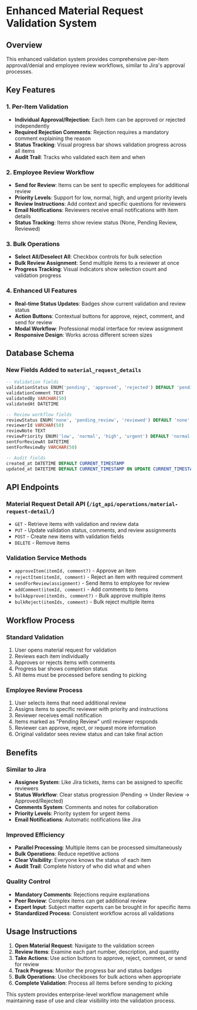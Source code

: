 # Enhanced Material Request Validation System

## Overview
This enhanced validation system provides comprehensive per-item approval/denial and employee review workflows, similar to Jira's approval processes.

## Key Features

### 1. Per-Item Validation
- **Individual Approval/Rejection**: Each item can be approved or rejected independently
- **Required Rejection Comments**: Rejection requires a mandatory comment explaining the reason
- **Status Tracking**: Visual progress bar shows validation progress across all items
- **Audit Trail**: Tracks who validated each item and when

### 2. Employee Review Workflow
- **Send for Review**: Items can be sent to specific employees for additional review
- **Priority Levels**: Support for low, normal, high, and urgent priority levels
- **Review Instructions**: Add context and specific questions for reviewers
- **Email Notifications**: Reviewers receive email notifications with item details
- **Status Tracking**: Items show review status (None, Pending Review, Reviewed)

### 3. Bulk Operations
- **Select All/Deselect All**: Checkbox controls for bulk selection
- **Bulk Review Assignment**: Send multiple items to a reviewer at once
- **Progress Tracking**: Visual indicators show selection count and validation progress

### 4. Enhanced UI Features
- **Real-time Status Updates**: Badges show current validation and review status
- **Action Buttons**: Contextual buttons for approve, reject, comment, and send for review
- **Modal Workflow**: Professional modal interface for review assignment
- **Responsive Design**: Works across different screen sizes

## Database Schema

### New Fields Added to `material_request_details`
```sql
-- Validation fields
validationStatus ENUM('pending', 'approved', 'rejected') DEFAULT 'pending'
validationComment TEXT
validatedBy VARCHAR(50)
validatedAt DATETIME

-- Review workflow fields  
reviewStatus ENUM('none', 'pending_review', 'reviewed') DEFAULT 'none'
reviewerId VARCHAR(50)
reviewNote TEXT
reviewPriority ENUM('low', 'normal', 'high', 'urgent') DEFAULT 'normal'
sentForReviewAt DATETIME
sentForReviewBy VARCHAR(50)

-- Audit fields
created_at DATETIME DEFAULT CURRENT_TIMESTAMP
updated_at DATETIME DEFAULT CURRENT_TIMESTAMP ON UPDATE CURRENT_TIMESTAMP
```

## API Endpoints

### Material Request Detail API (`/igt_api/operations/material-request-detail/`)
- `GET` - Retrieve items with validation and review data
- `PUT` - Update validation status, comments, and review assignments
- `POST` - Create new items with validation fields
- `DELETE` - Remove items

### Validation Service Methods
- `approveItem(itemId, comment?)` - Approve an item
- `rejectItem(itemId, comment)` - Reject an item with required comment
- `sendForReview(assignment)` - Send items to employee for review
- `addComment(itemId, comment)` - Add comments to items
- `bulkApprove(itemIds, comment?)` - Bulk approve multiple items
- `bulkReject(itemIds, comment)` - Bulk reject multiple items

## Workflow Process

### Standard Validation
1. User opens material request for validation
2. Reviews each item individually
3. Approves or rejects items with comments
4. Progress bar shows completion status
5. All items must be processed before sending to picking

### Employee Review Process
1. User selects items that need additional review
2. Assigns items to specific reviewer with priority and instructions
3. Reviewer receives email notification
4. Items marked as "Pending Review" until reviewer responds
5. Reviewer can approve, reject, or request more information
6. Original validator sees review status and can take final action

## Benefits

### Similar to Jira
- **Assignee System**: Like Jira tickets, items can be assigned to specific reviewers
- **Status Workflow**: Clear status progression (Pending → Under Review → Approved/Rejected)
- **Comments System**: Comments and notes for collaboration
- **Priority Levels**: Priority system for urgent items
- **Email Notifications**: Automatic notifications like Jira

### Improved Efficiency
- **Parallel Processing**: Multiple items can be processed simultaneously
- **Bulk Operations**: Reduce repetitive actions
- **Clear Visibility**: Everyone knows the status of each item
- **Audit Trail**: Complete history of who did what and when

### Quality Control
- **Mandatory Comments**: Rejections require explanations
- **Peer Review**: Complex items can get additional review
- **Expert Input**: Subject matter experts can be brought in for specific items
- **Standardized Process**: Consistent workflow across all validations

## Usage Instructions

1. **Open Material Request**: Navigate to the validation screen
2. **Review Items**: Examine each part number, description, and quantity
3. **Take Actions**: Use action buttons to approve, reject, comment, or send for review
4. **Track Progress**: Monitor the progress bar and status badges
5. **Bulk Operations**: Use checkboxes for bulk actions when appropriate
6. **Complete Validation**: Process all items before sending to picking

This system provides enterprise-level workflow management while maintaining ease of use and clear visibility into the validation process.
